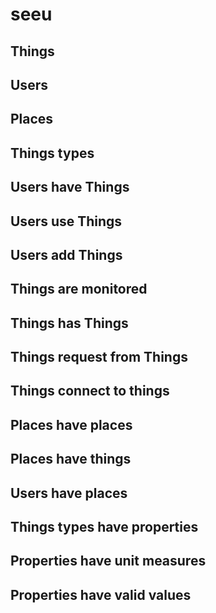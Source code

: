 # seeu

## Things
## Users
## Places
## Things types
## Users have Things
## Users use Things
## Users add Things
## Things are monitored
## Things has Things
## Things request from Things
## Things connect to things
## Places have places
## Places have things
## Users have places
## Things types have properties
## Properties have unit measures
## Properties have valid values
